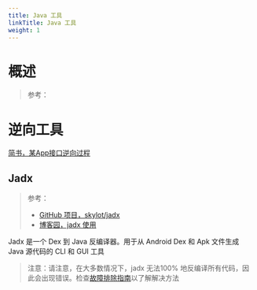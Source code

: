 ```yaml
---
title: Java 工具
linkTitle: Java 工具
weight: 1
---
```


# 概述

> 参考：

# 逆向工具

[简书，某App接口逆向过程](https://www.jianshu.com/p/040d54a57e33)

## Jadx

> 参考：
> 
> - [GitHub 项目，skylot/jadx](https://github.com/skylot/jadx)
> - [博客园，jadx 使用](https://www.cnblogs.com/lsgxeva/p/13500813.html)

Jadx 是一个 Dex 到 Java 反编译器。用于从 Android Dex 和 Apk 文件生成 Java 源代码的 CLI 和 GUI 工具

> 注意：请注意，在大多数情况下，jadx 无法100% 地反编译所有代码，因此会出现错误。检查[故障排除指南](https://github.com/skylot/jadx/wiki/Troubleshooting-Q&A#decompilation-issues)以了解解决方法

